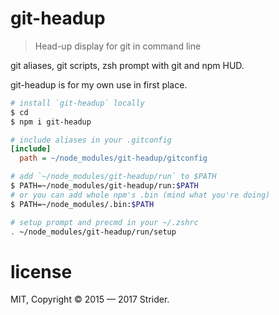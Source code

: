# git-headup

> Head-up display for git in command line

git aliases, git scripts, zsh prompt with git and npm HUD.

git-headup is for my own use in first place.

```sh
# install `git-headup` locally
$ cd
$ npm i git-headup
```

```ini
# include aliases in your .gitconfig
[include]
  path = ~/node_modules/git-headup/gitconfig
```

```sh
# add `~/node_modules/git-headup/run` to $PATH
$ PATH=~/node_modules/git-headup/run:$PATH
# or you can add whole npm's .bin (mind what you're doing)
$ PATH=~/node_modules/.bin:$PATH
```

```sh
# setup prompt and precmd in your ~/.zshrc
. ~/node_modules/git-headup/run/setup
```

# license
MIT, Copyright © 2015 — 2017 Strider.
